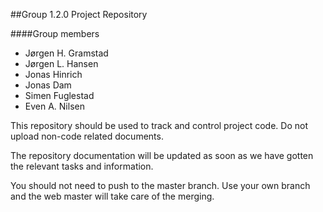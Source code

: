 ##Group 1.2.0 Project Repository

####Group members
- Jørgen H. Gramstad
- Jørgen L. Hansen
- Jonas Hinrich
- Jonas Dam
- Simen Fuglestad
- Even A. Nilsen

This repository should be used to track and control project code. Do not upload
non-code related documents.

The repository documentation will be updated as soon as we have gotten the relevant
tasks and information.

You should not need to push to the master branch. Use your own branch and the 
web master will take care of the merging.
